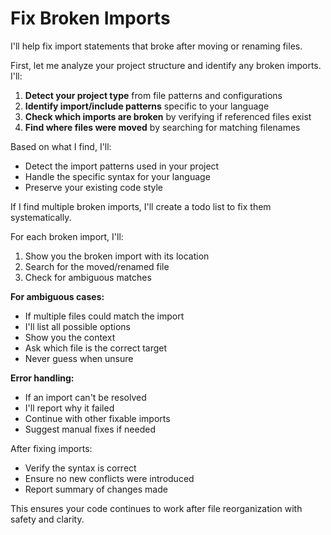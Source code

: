 # Fix Broken Imports

I'll help fix import statements that broke after moving or renaming files.

First, let me analyze your project structure and identify any broken imports. I'll:

1. **Detect your project type** from file patterns and configurations
2. **Identify import/include patterns** specific to your language
3. **Check which imports are broken** by verifying if referenced files exist
4. **Find where files were moved** by searching for matching filenames

Based on what I find, I'll:

- Detect the import patterns used in your project
- Handle the specific syntax for your language
- Preserve your existing code style

If I find multiple broken imports, I'll create a todo list to fix them systematically.

For each broken import, I'll:

1. Show you the broken import with its location
2. Search for the moved/renamed file
3. Check for ambiguous matches

**For ambiguous cases:**

- If multiple files could match the import
- I'll list all possible options
- Show you the context
- Ask which file is the correct target
- Never guess when unsure

**Error handling:**

- If an import can't be resolved
- I'll report why it failed
- Continue with other fixable imports
- Suggest manual fixes if needed

After fixing imports:

- Verify the syntax is correct
- Ensure no new conflicts were introduced
- Report summary of changes made

This ensures your code continues to work after file reorganization with safety and clarity.
